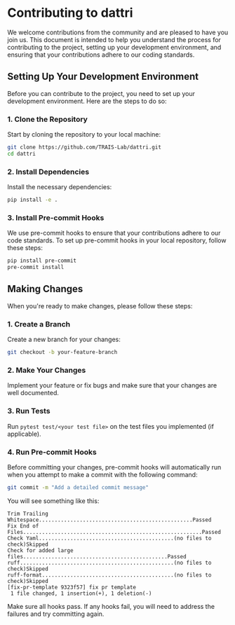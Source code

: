 # Contributing to dattri

We welcome contributions from the community and are pleased to have you join us. This document is intended to help you understand the process for contributing to the project, setting up your development environment, and ensuring that your contributions adhere to our coding standards.

## Setting Up Your Development Environment

Before you can contribute to the project, you need to set up your development environment. Here are the steps to do so:

### 1. Clone the Repository

Start by cloning the repository to your local machine:

```bash
git clone https://github.com/TRAIS-Lab/dattri.git
cd dattri
```

### 2. Install Dependencies

Install the necessary dependencies:

```bash
pip install -e .
```

### 3. Install Pre-commit Hooks

We use pre-commit hooks to ensure that your contributions adhere to our code standards. To set up pre-commit hooks in your local repository, follow these steps:

```bash
pip install pre-commit
pre-commit install
```

## Making Changes
When you're ready to make changes, please follow these steps:

### 1. Create a Branch

Create a new branch for your changes:

```bash
git checkout -b your-feature-branch
```

### 2. Make Your Changes

Implement your feature or fix bugs and make sure that your changes are well documented.

### 3. Run Tests

Run `pytest test/<your test file>` on the test files you implemented (if applicable).

### 4. Run Pre-commit Hooks

Before committing your changes, pre-commit hooks will automatically run when you attempt to make a commit with the following command:

```bash
git commit -m "Add a detailed commit message"
```

You will see something like this:
```
Trim Trailing Whitespace.................................................Passed
Fix End of Files.........................................................Passed
Check Yaml...........................................(no files to check)Skipped
Check for added large files..............................................Passed
ruff.................................................(no files to check)Skipped
ruff-format..........................................(no files to check)Skipped
[fix-pr-template 9323f57] fix pr template
 1 file changed, 1 insertion(+), 1 deletion(-)
```

Make sure all hooks pass. If any hooks fail, you will need to address the failures and try committing again.

